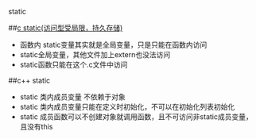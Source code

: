 static 


##[c static(访问型受局限，持久存储)](http://bbs.csdn.net/topics/350238100)
* 函数内 static变量其实就是全局变量，只是只能在函数内访问
* static全局变量，其他文件加上extern也没法访问
* static函数只能在这个.c文件中访问


##c++ static
* static 类内成员变量 不依赖于对象
* static 类内成员变量只能在定义时初始化，不可以在初始化列表初始化
* static 成员函数可以不创建对象就调用函数，且不可访问非static成员变量，且没有this